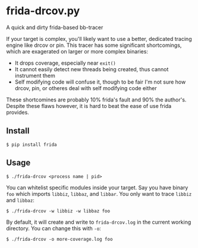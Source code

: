 # frida-drcov.py

A quick and dirty frida-based bb-tracer

If your target is complex, you'll likely want to use a better, dedicated
tracing engine like drcov or pin. This tracer has some significant
shortcomings, which are exagerated on larger or more complex binaries:
* It drops coverage, especially near `exit()`
* It cannot easily detect new threads being created, thus cannot instrument
them
* Self modifying code will confuse it, though to be fair I'm not sure how
drcov, pin, or otheres deal with self modifying code either

These shortcomines are probably 10% frida's fault and 90% the author's. Despite
these flaws however, it is hard to beat the ease of use frida provides.

## Install

`$ pip install frida`

## Usage
`$ ./frida-drcov <process name | pid>`

You can whitelist specific modules inside your target. Say you have binary
`foo` which imports `libbiz`, `libbaz`, and `libbar`. You only want to trace
`libbiz` and `libbaz`:

`$ ./frida-drcov -w libbiz -w libbaz foo`

By default, it will create and write to `frida-drcov.log` in the current
working directory. You can change this with `-o`:

`$ ./frida-drcov -o more-coverage.log foo`
